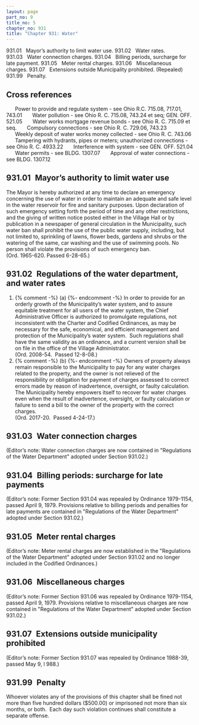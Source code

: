 ```yaml
---
layout: page
part_no: 9
title_no: 5
chapter_no: 931
title: "Chapter 931: Water"
---
```


931.01   Mayor’s authority to limit water use.
931.02   Water rates.
931.03   Water connection charges.
931.04   Billing periods, surcharge for late payment.
931.05   Meter rental charges.
931.06   Miscellaneous charges.
931.07   Extensions outside Municipality prohibited. (Repealed)
931.99   Penalty.

## Cross references

      Power to provide and regulate system - see Ohio R.C. 715.08, 717.01,
743.01
      Water pollution - see Ohio R. C. 715.08, 743.24 et seq; GEN. OFF.
521.05
      Water works mortgage revenue bonds - see Ohio R. C. 715.09 et seq.
      Compulsory connections - see Ohio R. C. 729.06, 743.23
      Weekly deposit of water works money collected - see Ohio R. C. 743.06
      Tampering with hydrants, pipes or meters; unauthorized connections - see
Ohio R. C. 4933.22
      Interference with system - see GEN. OFF.
521.04
      Water permits - see BLDG.
1307.07
      Approval of water connections - see BLDG.
1307.12

## 931.01   Mayor’s authority to limit water use

The Mayor is hereby authorized at any time to declare an emergency
concerning the use of water in order to maintain an adequate and safe level in
the water reservoir for fire and sanitary purposes. Upon declaration of such
emergency setting forth the period of time and any other restrictions, and the
giving of written notice posted either in the Village Hall or by publication in
a newspaper of general circulation in the Municipality, such water ban shall
prohibit the use of the public water supply, including, but not limited to,
sprinkling of lawns, flower beds, gardens and shrubs or the watering of the
same, car washing and the use of swimming pools. No person shall violate the
provisions of such emergency ban.  
(Ord. 1965-620. Passed 6-28-65.)

## 931.02   Regulations of the water department,  and water rates

<p class="Markdown-list--a-1-A"></p>

1. {% comment -%} (a) {%- endcomment -%} In order to provide for an orderly growth of the Municipality’s water
system, and to assure equitable treatment for all users of the water system,
the Chief Administrative Officer is authorized to promulgate regulations, not
inconsistent with the Charter and Codified Ordinances, as may be necessary for
the safe, economical, and efficient management and protection of the
Municipality’s water system.  Such regulations shall have the same validity as
an ordinance, and a current version shall be on file in the office of the
Village Administrator.  
(Ord. 2008-54.  Passed 12-8-08.)
2. {% comment -%} (b) {%- endcomment -%} Owners of property always remain responsible to the Municipality to
pay for any water charges related to the property, and the owner is not
relieved of the responsibility or obligation for payment of charges assessed to
correct errors made by reason of inadvertence, oversight, or faulty
calculation.  The Municipality hereby empowers itself to recover for water
charges even when the result of inadvertence, oversight, or faulty calculation
or failure to send a bill to the owner of the property with the correct
charges.  
(Ord. 2017-20.  Passed 4-24-17.)

## 931.03   Water connection charges

(Editor’s note: Water connection charges are now contained in "Regulations
of the Water Department" adopted under Section 931.02.)

## 931.04   Billing periods: surcharge for late payments

(Editor’s note: Former Section 931.04 was repealed by Ordinance 1979-1154, passed April 9, 1979. Provisions
relative to billing periods and penalties for late payments are contained in
"Regulations of the Water Department" adopted under Section 931.02.)

## 931.05   Meter rental charges

(Editor’s note: Meter rental charges are now established in the "Regulations
of the Water Department" adopted under Section 931.02 and no longer included in the Codified Ordinances.)

## 931.06   Miscellaneous charges

(Editor’s note: Former Section 931.06 was repealed by Ordinance 1979-1154, passed April 9, 1979. Provisions
relative to miscellaneous charges are now contained in "Regulations of the
Water Department" adopted under Section 931.02.)

## 931.07   Extensions outside municipality prohibited

(Editor’s note: Former Section 931.07 was repealed by Ordinance 1988-39, passed May 9, l 988.)

## 931.99   Penalty

Whoever violates any of the provisions of this chapter shall be fined not
more than five hundred dollars ($500.00) or imprisoned not more than six
months, or both.  Each day such violation continues shall constitute a separate
offense.
